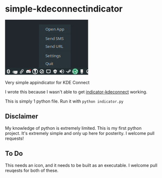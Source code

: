 # simple-kdeconnectindicator

![Screenshot](screenshot.png)

Very simple appindicator for KDE Connect

I wrote this because I wasn't able to get [indicator-kdeconnect](https://github.com/b4j4/indicator-kdeconnect) working.

This is simply 1 python file. Run it with `python indicator.py`

## Disclaimer

My knowledge of python is extremely limited. This is my first python project. It's extremely simple and only up here for posterity. I welcome pull requests!

## To Do

This needs an icon, and it needs to be built as an executable. I welcome pull reuqests for both of these.
